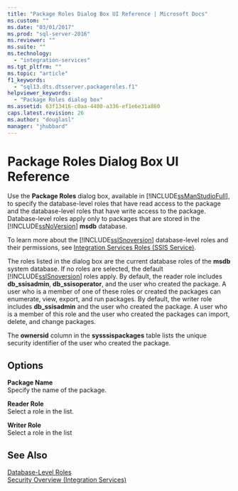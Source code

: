```yaml
---
title: "Package Roles Dialog Box UI Reference | Microsoft Docs"
ms.custom: ""
ms.date: "03/01/2017"
ms.prod: "sql-server-2016"
ms.reviewer: ""
ms.suite: ""
ms.technology: 
  - "integration-services"
ms.tgt_pltfrm: ""
ms.topic: "article"
f1_keywords: 
  - "sql13.dts.dtsserver.packageroles.f1"
helpviewer_keywords: 
  - "Package Roles dialog box"
ms.assetid: 63f13416-c0aa-4480-a336-ef1e6e31a860
caps.latest.revision: 26
ms.author: "douglasl"
manager: "jhubbard"
---
```

# Package Roles Dialog Box UI Reference
  Use the **Package Roles** dialog box, available in [!INCLUDE[ssManStudioFull](../../advanced-analytics/r-services/includes/ssmanstudiofull-md.md)], to specify the database-level roles that have read access to the package and the database-level roles that have write access to the package. Database-level roles apply only to packages that are stored in the [!INCLUDE[ssNoVersion](../../advanced-analytics/r-services/includes/ssnoversion-md.md)] **msdb** database.  
  
 To learn more about the [!INCLUDE[ssISnoversion](../../advanced-analytics/r-services/includes/ssisnoversion-md.md)] database-level roles and their permissions, see [Integration Services Roles &#40;SSIS Service&#41;](../../integration-services/service/integration-services-roles-ssis-service.md).  
  
 The roles listed in the dialog box are the current database roles of the **msdb** system database. If no roles are selected, the default [!INCLUDE[ssISnoversion](../../advanced-analytics/r-services/includes/ssisnoversion-md.md)] roles apply. By default, the reader role includes **db_ssisadmin**, **db_ssisoperator**, and the user who created the package. A user who is a member of one of these roles or created the packages can enumerate, view, export, and run packages. By default, the writer role includes **db_ssisadmin** and the user who created the package. A user who is a member of this role and the user who created the packages can import, delete, and change packages.  
  
 The **ownersid** column in the **sysssispackages** table lists the unique security identifier of the user who created the package.  
  
## Options  
 **Package Name**  
 Specify the name of the package.  
  
 **Reader Role**  
 Select a role in the list.  
  
 **Writer Role**  
 Select a role in the list  
  
## See Also  
 [Database-Level Roles](../../relational-databases/security/authentication-access/database-level-roles.md)   
 [Security Overview &#40;Integration Services&#41;](../../integration-services/security/security-overview-integration-services.md)  
  
  